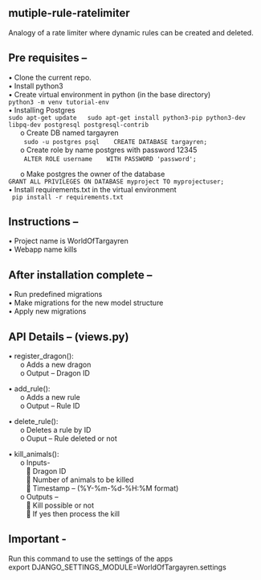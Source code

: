 ## mutiple-rule-ratelimiter
Analogy of a rate limiter where dynamic rules can be created and deleted.  

## Pre requisites –   
  •	Clone the current repo.  
  •	Install python3  
  •	Create virtual environment in python (in the base directory)  
     ```python3 -m venv tutorial-env```   
  •	Installing Postgres   
     ```sudo apt-get update  
        sudo apt-get install python3-pip python3-dev libpq-dev postgresql postgresql-contrib```  
&nbsp;&nbsp;&nbsp;&nbsp;&nbsp;&nbsp;o	Create DB named targayren  
&nbsp;&nbsp;&nbsp;&nbsp;&nbsp;&nbsp;``` sudo -u postgres psql   
                                        CREATE DATABASE targayren;```  
&nbsp;&nbsp;&nbsp;&nbsp;&nbsp;&nbsp;o	Create role by name postgres with password 12345  
&nbsp;&nbsp;&nbsp;&nbsp;&nbsp;&nbsp;``` ALTER ROLE username   
                                        WITH PASSWORD 'password';```  

&nbsp;&nbsp;&nbsp;&nbsp;&nbsp;&nbsp;o	Make postgres the owner of the database  
```GRANT ALL PRIVILEGES ON DATABASE myproject TO myprojectuser;```  
  •	Install requirements.txt in the virtual environment  
  ``` pip install -r requirements.txt```  

## Instructions – 
  •	Project name is WorldOfTargayren  
  •	Webapp name kills  

## After installation complete – 
  •	Run predefined migrations  
  •	Make migrations for the new model structure  
  •	Apply new migrations  

## API Details – (views.py)
  •	register_dragon():  
&nbsp;&nbsp;&nbsp;&nbsp;&nbsp;&nbsp;o	Adds a new dragon  
&nbsp;&nbsp;&nbsp;&nbsp;&nbsp;&nbsp;o	Output – Dragon ID  
   
  •	add_rule():  
&nbsp;&nbsp;&nbsp;&nbsp;&nbsp;&nbsp;o	Adds a new rule  
&nbsp;&nbsp;&nbsp;&nbsp;&nbsp;&nbsp;o	Output – Rule ID  
   
  •	delete_rule():  
&nbsp;&nbsp;&nbsp;&nbsp;&nbsp;&nbsp;o	Deletes a rule by ID  
&nbsp;&nbsp;&nbsp;&nbsp;&nbsp;&nbsp;o	Ouput – Rule deleted or not  
    
  •	kill_animals():  
&nbsp;&nbsp;&nbsp;&nbsp;&nbsp;&nbsp;o  Inputs-   
&nbsp;&nbsp;&nbsp;&nbsp;&nbsp;&nbsp;&nbsp;&nbsp;&nbsp;	Dragon ID  
&nbsp;&nbsp;&nbsp;&nbsp;&nbsp;&nbsp;&nbsp;&nbsp;&nbsp;	Number of animals to be killed  
&nbsp;&nbsp;&nbsp;&nbsp;&nbsp;&nbsp;&nbsp;&nbsp;&nbsp;	Timestamp – (%Y-%m-%d-%H:%M format)  
&nbsp;&nbsp;&nbsp;&nbsp;&nbsp;&nbsp;o	Outputs –   
&nbsp;&nbsp;&nbsp;&nbsp;&nbsp;&nbsp;&nbsp;&nbsp;&nbsp;	Kill possible or not  
&nbsp;&nbsp;&nbsp;&nbsp;&nbsp;&nbsp;&nbsp;&nbsp;&nbsp;	If yes then process the kill  


## Important -   
Run this command to use the settings of the apps  
export DJANGO_SETTINGS_MODULE=WorldOfTargayren.settings  
